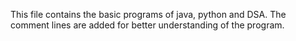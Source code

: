This file contains the basic programs of java, python and DSA. The comment lines are added for better understanding of the program.

